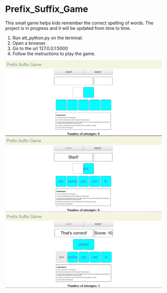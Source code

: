 # Prefix_Suffix_Game

This small game helps kids remember the correct spelling of words. The project is in progress and it will be updated from time to time.

1. Run att_python.py on the terminal.
2. Open a browser.
3. Go to the url 127.0.0.1:5000
4. Follow the instructions to play the game.

![Screenshot](https://github.com/trisaurabh/Prefix_Suffix_Game/blob/master/screenshots/PSgame.JPG)
![Screenshot](https://github.com/trisaurabh/Prefix_Suffix_Game/blob/master/screenshots/PSgame2.JPG)
![Screenshot](https://github.com/trisaurabh/Prefix_Suffix_Game/blob/master/screenshots/PSgame3.JPG)





